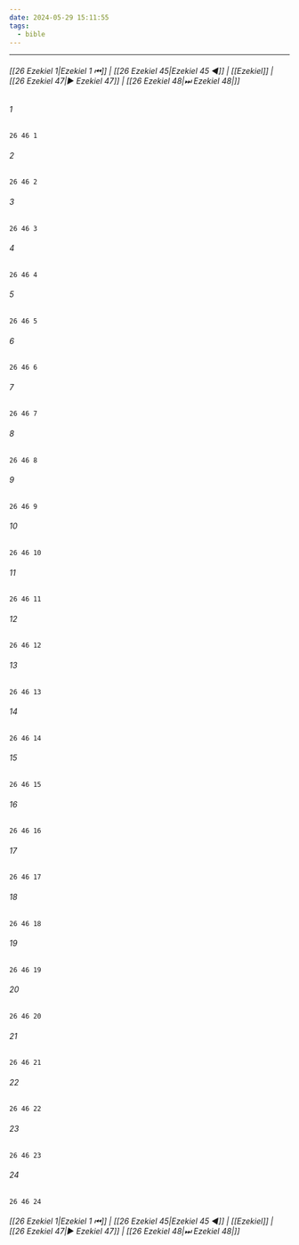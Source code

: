 ```yaml
---
date: 2024-05-29 15:11:55
tags:
  - bible
---
```

___

###### [[26 Ezekiel 1|Ezekiel 1 ⏮]] | [[26 Ezekiel 45|Ezekiel 45 ◀]] | [[Ezekiel]] | [[26 Ezekiel 47|▶ Ezekiel 47]] | [[26 Ezekiel 48|⏭ Ezekiel 48|]]

###### 1
``` verse
26 46 1 
```
###### 2
``` verse
26 46 2 
```
###### 3
``` verse
26 46 3 
```
###### 4
``` verse
26 46 4 
```
###### 5
``` verse
26 46 5 
```
###### 6
``` verse
26 46 6 
```
###### 7
``` verse
26 46 7 
```
###### 8
``` verse
26 46 8 
```
###### 9
``` verse
26 46 9 
```
###### 10
``` verse
26 46 10 
```
###### 11
``` verse
26 46 11 
```
###### 12
``` verse
26 46 12 
```
###### 13
``` verse
26 46 13 
```
###### 14
``` verse
26 46 14 
```
###### 15
``` verse
26 46 15 
```
###### 16
``` verse
26 46 16 
```
###### 17
``` verse
26 46 17 
```
###### 18
``` verse
26 46 18 
```
###### 19
``` verse
26 46 19 
```
###### 20
``` verse
26 46 20 
```
###### 21
``` verse
26 46 21 
```
###### 22
``` verse
26 46 22 
```
###### 23
``` verse
26 46 23 
```
###### 24
``` verse
26 46 24 
```

###### [[26 Ezekiel 1|Ezekiel 1 ⏮]] | [[26 Ezekiel 45|Ezekiel 45 ◀]] | [[Ezekiel]] | [[26 Ezekiel 47|▶ Ezekiel 47]] | [[26 Ezekiel 48|⏭ Ezekiel 48|]]

